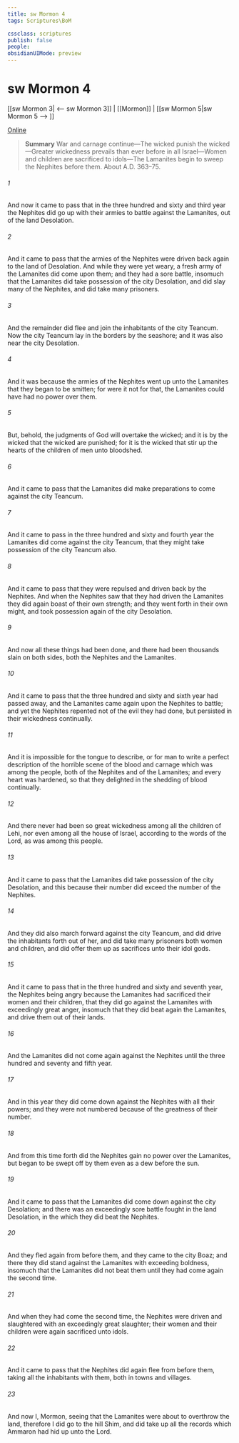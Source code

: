 ```yaml
---
title: sw Mormon 4
tags: Scriptures\BoM

cssclass: scriptures
publish: false
people:
obsidianUIMode: preview
---
```


# sw Mormon 4
[[sw Mormon 3| <-- sw Mormon 3]] | [[Mormon]] | [[sw Mormon 5|sw Mormon 5 --> ]]

[Online](https://churchofjesuschrist.org/study/scriptures/bofm/morm/4?lang=eng)

> __Summary__
War and carnage continue—The wicked punish the wicked—Greater wickedness prevails than ever before in all Israel—Women and children are sacrificed to idols—The Lamanites begin to sweep the Nephites before them. About A.D. 363–75.

###### 1 
And now it came to pass that in the three hundred and sixty and third year the Nephites did go up with their armies to battle against the Lamanites, out of the land Desolation.

###### 2 
And it came to pass that the armies of the Nephites were driven back again to the land of Desolation. And while they were yet weary, a fresh army of the Lamanites did come upon them; and they had a sore battle, insomuch that the Lamanites did take possession of the city Desolation, and did slay many of the Nephites, and did take many prisoners.

###### 3 
And the remainder did flee and join the inhabitants of the city Teancum. Now the city Teancum lay in the borders by the seashore; and it was also near the city Desolation.

###### 4 
And it was because the armies of the Nephites went up unto the Lamanites that they began to be smitten; for were it not for that, the Lamanites could have had no power over them.

###### 5 
But, behold, the judgments of God will overtake the wicked; and it is by the wicked that the wicked are punished; for it is the wicked that stir up the hearts of the children of men unto bloodshed.

###### 6 
And it came to pass that the Lamanites did make preparations to come against the city Teancum.

###### 7 
And it came to pass in the three hundred and sixty and fourth year the Lamanites did come against the city Teancum, that they might take possession of the city Teancum also.

###### 8 
And it came to pass that they were repulsed and driven back by the Nephites. And when the Nephites saw that they had driven the Lamanites they did again boast of their own strength; and they went forth in their own might, and took possession again of the city Desolation.

###### 9 
And now all these things had been done, and there had been thousands slain on both sides, both the Nephites and the Lamanites.

###### 10 
And it came to pass that the three hundred and sixty and sixth year had passed away, and the Lamanites came again upon the Nephites to battle; and yet the Nephites repented not of the evil they had done, but persisted in their wickedness continually.

###### 11 
And it is impossible for the tongue to describe, or for man to write a perfect description of the horrible scene of the blood and carnage which was among the people, both of the Nephites and of the Lamanites; and every heart was hardened, so that they delighted in the shedding of blood continually.

###### 12 
And there never had been so great wickedness among all the children of Lehi, nor even among all the house of Israel, according to the words of the Lord, as was among this people.

###### 13 
And it came to pass that the Lamanites did take possession of the city Desolation, and this because their number did exceed the number of the Nephites.

###### 14 
And they did also march forward against the city Teancum, and did drive the inhabitants forth out of her, and did take many prisoners both women and children, and did offer them up as sacrifices unto their idol gods.

###### 15 
And it came to pass that in the three hundred and sixty and seventh year, the Nephites being angry because the Lamanites had sacrificed their women and their children, that they did go against the Lamanites with exceedingly great anger, insomuch that they did beat again the Lamanites, and drive them out of their lands.

###### 16 
And the Lamanites did not come again against the Nephites until the three hundred and seventy and fifth year.

###### 17 
And in this year they did come down against the Nephites with all their powers; and they were not numbered because of the greatness of their number.

###### 18 
And from this time forth did the Nephites gain no power over the Lamanites, but began to be swept off by them even as a dew before the sun.

###### 19 
And it came to pass that the Lamanites did come down against the city Desolation; and there was an exceedingly sore battle fought in the land Desolation, in the which they did beat the Nephites.

###### 20 
And they fled again from before them, and they came to the city Boaz; and there they did stand against the Lamanites with exceeding boldness, insomuch that the Lamanites did not beat them until they had come again the second time.

###### 21 
And when they had come the second time, the Nephites were driven and slaughtered with an exceedingly great slaughter; their women and their children were again sacrificed unto idols.

###### 22 
And it came to pass that the Nephites did again flee from before them, taking all the inhabitants with them, both in towns and villages.

###### 23 
And now I, Mormon, seeing that the Lamanites were about to overthrow the land, therefore I did go to the hill Shim, and did take up all the records which Ammaron had hid up unto the Lord.

